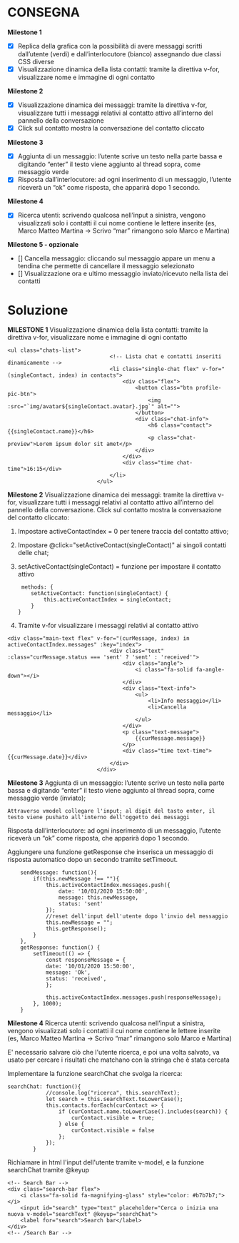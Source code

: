 # CONSEGNA

**Milestone 1**
- [x] Replica della grafica con la possibilità di avere messaggi scritti dall’utente (verdi) e
dall’interlocutore (bianco) assegnando due classi CSS diverse
- [x] Visualizzazione dinamica della lista contatti: tramite la direttiva v-for, visualizzare nome e immagine di ogni contatto

**Milestone 2**
- [x] Visualizzazione dinamica dei messaggi: tramite la direttiva v-for, visualizzare tutti i messaggi relativi al contatto attivo all’interno del pannello della conversazione
- [x] Click sul contatto mostra la conversazione del contatto cliccato

**Milestone 3**
- [x] Aggiunta di un messaggio: l’utente scrive un testo nella parte bassa e digitando
“enter” il testo viene aggiunto al thread sopra, come messaggio verde
- [x] Risposta dall’interlocutore: ad ogni inserimento di un messaggio, l’utente riceverà
un “ok” come risposta, che apparirà dopo 1 secondo.

**Milestone 4**
- [x] Ricerca utenti: scrivendo qualcosa nell’input a sinistra, vengono visualizzati solo i contatti il cui nome contiene le lettere inserite (es, Marco Matteo Martina -> Scrivo “mar” rimangono solo Marco e Martina)

**Milestone 5 - opzionale**
- [] Cancella messaggio: cliccando sul messaggio appare un menu a tendina che
permette di cancellare il messaggio selezionato
- [] Visualizzazione ora e ultimo messaggio inviato/ricevuto nella lista dei contatti


# Soluzione

**MILESTONE 1**
Visualizzazione dinamica della lista contatti: tramite la direttiva v-for, visualizzare
nome e immagine di ogni contatto


```
<ul class="chats-list">
                                <!-- Lista chat e contatti inseriti dinamicamente -->
                                <li class="single-chat flex" v-for="(singleContact, index) in contacts">
                                    <div class="flex">
                                        <button class="btn profile-pic-btn">
                                            <img :src="`img/avatar${singleContact.avatar}.jpg`" alt="">
                                        </button>
                                        <div class="chat-info">
                                            <h6 class="contact">{{singleContact.name}}</h6>
                                            <p class="chat-preview">Lorem ipsum dolor sit amet</p>
                                        </div>
                                    </div>
                                    <div class="time chat-time">16:15</div>
                                </li>
                            </ul>
```

**Milestone 2**
Visualizzazione dinamica dei messaggi: tramite la direttiva v-for, visualizzare tutti i
messaggi relativi al contatto attivo all’interno del pannello della conversazione.
Click sul contatto mostra la conversazione del contatto cliccato:

1. Impostare activeContactIndex = 0 per tenere traccia del contatto attivo;  
2. Impostare @click="setActiveContact(singleContact)" ai singoli contatti delle chat;
3. setActiveContact(singleContact) = funzione per impostare il contatto attivo

    ```
     methods: {
        setActiveContact: function(singleContact) {
            this.activeContactIndex = singleContact;
        }
    }
    ```
4. Tramite v-for visualizzare i messaggi relativi al contatto attivo

```
<div class="main-text flex" v-for="(curMessage, index) in activeContactIndex.messages" :key="index">
                                <div class="text" :class="curMessage.status === 'sent' ? 'sent' : 'received'">
                                    <div class="angle">
                                        <i class="fa-solid fa-angle-down"></i>
                                    </div>
                                    <div class="text-info">
                                        <ul>
                                            <li>Info messaggio</li>
                                            <li>Cancella messaggio</li>
                                        </ul>
                                    </div>
                                    <p class="text-message">
                                        {{curMessage.message}}
                                    </p>
                                    <div class="time text-time">{{curMessage.date}}</div>
                                </div>
                            </div>
```

**Milestone 3**
Aggiunta di un messaggio: l’utente scrive un testo nella parte bassa e digitando “enter” il testo viene aggiunto al thread sopra, come messaggio verde (inviato);

    Attraverso vmodel collegare l'input; al digit del tasto enter, il testo viene pushato all'interno dell'oggetto dei messaggi


Risposta dall’interlocutore: ad ogni inserimento di un messaggio, l’utente riceverà un “ok” come risposta, che apparirà dopo 1 secondo.

Aggiungere una funzione getResponse che inserisca un messaggio di risposta automatico dopo un secondo tramite setTimeout. 

```
    sendMessage: function(){
        if(this.newMessage !== ""){
            this.activeContactIndex.messages.push({
                date: '10/01/2020 15:50:00',
                message: this.newMessage,
                status: 'sent'
            });
            //reset dell'input dell'utente dopo l'invio del messaggio
            this.newMessage = ""; 
            this.getResponse();
        }
    },
    getResponse: function() {
        setTimeout(() => {
            const responseMessage = {
            date: '10/01/2020 15:50:00',
            message: 'Ok',
            status: 'received',
            };
        
            this.activeContactIndex.messages.push(responseMessage);
        }, 1000);
    }
```
**Milestone 4**
Ricerca utenti: scrivendo qualcosa nell’input a sinistra, vengono visualizzati solo i contatti il cui nome contiene le lettere inserite (es, Marco Matteo Martina -> Scrivo “mar” rimangono solo Marco e Martina)

E' necessario salvare ciò che l'utente ricerca, e poi una volta salvato, va usato per cercare i risultati che matchano con la stringa che è stata cercata

Implementare la funzione searchChat che svolga la ricerca:

```
searchChat: function(){
            //console.log("ricerca", this.searchText);
            let search = this.searchText.toLowerCase();
            this.contacts.forEach(curContact => {
                if (curContact.name.toLowerCase().includes(search)) {
                    curContact.visible = true;
                } else {
                    curContact.visible = false
                };
            });
        }
```

Richiamare in html l'input dell'utente tramite v-model, e la funzione searchChat tramite @keyup

```
<!-- Search Bar -->
<div class="search-bar flex">
    <i class="fa-solid fa-magnifying-glass" style="color: #b7b7b7;"></i>
    <input id="search" type="text" placeholder="Cerca o inizia una nuova v-model="searchText" @keyup="searchChat">
    <label for="search">Search bar</label>
</div>
<!-- /Search Bar -->
```


